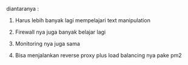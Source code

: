 diantaranya :

1. Harus lebih banyak lagi mempelajari text manipulation 

2. Firewall nya juga banyak belajar lagi

3. Monitoring nya juga sama

4. Bisa menjalankan reverse proxy plus load balancing nya pake pm2 
